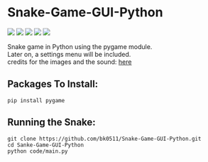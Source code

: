 # Snake-Game-GUI-Python
![](https://img.shields.io/badge/Programming_Language-Python-blue.svg)
![](https://img.shields.io/badge/Game-Snake-yellow.svg)
![](https://img.shields.io/badge/Python_Version-3.10.4-brown.svg)
![](https://img.shields.io/badge/Pygame_Version-2.1.2-purple.svg)
![](https://img.shields.io/badge/Status-Ongoing-green.svg)

<p>
  Snake game in Python using the pygame module.<br>
  Later on, a settings menu will be included.<br>
  credits for the images and the sound: <a href="github.com/clear-code-projects/Snake">here</a>
</p>

## Packages To Install:

```
pip install pygame
```

## Running the Snake:

```
git clone https://github.com/bk0511/Snake-Game-GUI-Python.git
cd Sanke-Game-GUI-Python
python code/main.py
```
